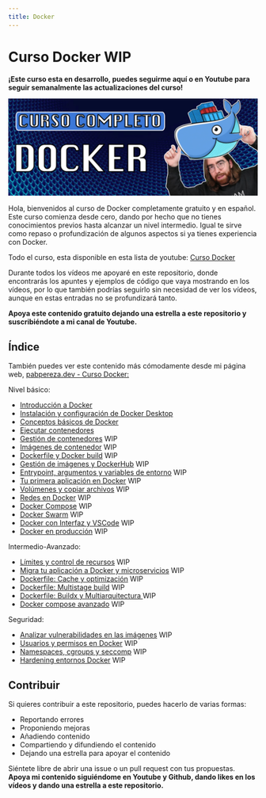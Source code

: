 ```yaml
---
title: Docker
---
```


# Curso Docker WIP

**¡Este curso esta en desarrollo, puedes seguirme aquí o en Youtube para seguir semanalmente las actualizaciones del curso!**

![](img/banner_docker.png)

Hola, bienvenidos al curso de Docker completamente gratuito y en español. Este curso comienza desde cero, dando por hecho que no tienes conocimientos previos hasta alcanzar un nivel intermedio. Igual te sirve como repaso o profundización de algunos aspectos si ya tienes experiencia con Docker.

Todo el curso, esta disponible en esta lista de youtube: [Curso Docker](https://www.youtube.com/playlist?list=PLQhxXeq1oc2n7YnjRhq7qVMzZWtDY7Zz0)

Durante todos los vídeos me apoyaré en este repositorio, donde encontrarás los apuntes y ejemplos de código que vaya mostrando en los vídeos, por lo que también podrías seguirlo sin necesidad de ver los vídeos, aunque en estas entradas no se profundizará tanto.

**Apoya este contenido gratuito dejando una estrella a este repositorio y suscribiéndote a mi canal de Youtube.**


## Índice
También puedes ver este contenido más cómodamente desde mi página web, [pabpereza.dev - Curso Docker:](https://pabpereza.dev/docs/cursos/)

Nivel básico:
* [Introducción a Docker](1.Introduccion.md)
* [Instalación y configuración de Docker Desktop](2.Instalacion.md) 
* [Conceptos básicos de Docker](3.Conceptos_basicos.md)
* [Ejecutar contenedores](4.Ejecutar_un_contenedor.md)
* [Gestión de contenedores](5.Gestion_de_contenedores.md) WIP
* [Imágenes de contenedor](6.Imagenes.md) WIP
* [Dockerfile y Docker build](7.Dockerfile_dockerbuild.md) WIP
* [Gestión de imágenes y DockerHub](8.Gestion_imagenes.md) WIP
* [Entrypoint, argumentos y variables de entorno](9.entrypoint_argumentos_variables_entorno.md) WIP
* [Tu primera aplicación en Docker](#tu-primera-aplicación) WIP
* [Volúmenes y copiar archivos](#volumenes-copiar-archivos) WIP
* [Redes en Docker](#redes-en-docker) WIP
* [Docker Compose](#docker-compose) WIP
* [Docker Swarm](#docker-swarm) WIP
* [Docker con Interfaz y VSCode](#docker-en-producción) WIP
* [Docker en producción](#docker-en-producción) WIP

Intermedio-Avanzado:
* [Límites y control de recursos](#límites-y-control-de-recursos) WIP
* [Migra tu aplicación a Docker y microservicios](#migra-tu-aplicación) WIP
* [Dockerfile: Cache y optimización](#dockerfile-cache) WIP
* [Dockerfile: Multistage build](#dockerfile-multistage-build) WIP
* [Dockerfile: Buildx y Multiarquitectura ](#dockerfile-buildkit) WIP
* [Docker compose avanzado](#docker-compose-avanzado) WIP

Seguridad:
* [Analizar vulnerabilidades en las imágenes](#seguridad-imágenes) WIP
* [Usuarios y permisos en Docker](#usuarios-permisos) WIP
* [Namespaces, cgroups y seccomp](#namespaces-cgroups-seccomp) WIP
* [Hardening entornos Docker](#hardening-docker) WIP



## Contribuir
Si quieres contribuir a este repositorio, puedes hacerlo de varias formas:
* Reportando errores
* Proponiendo mejoras
* Añadiendo contenido 
* Compartiendo y difundiendo el contenido
* Dejando una estrella para apoyar el contenido
  
Siéntete libre de abrir una issue o un pull request con tus propuestas. **Apoya mi contenido siguiéndome en Youtube y Github, dando likes en los vídeos y dando una estrella a este repositorio.**
